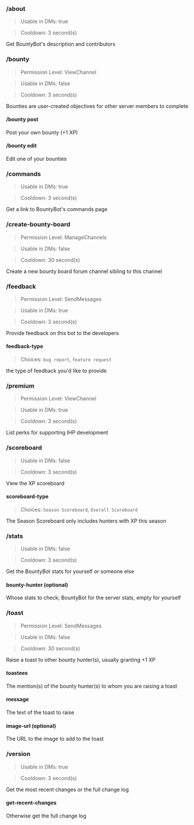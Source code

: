 ### /about

> Usable in DMs: true

> Cooldown: 3 second(s)

Get BountyBot's description and contributors
### /bounty
> Permission Level: ViewChannel

> Usable in DMs: false

> Cooldown: 3 second(s)

Bounties are user-created objectives for other server members to complete
#### /bounty post
Post your own bounty (+1 XP)
#### /bounty edit
Edit one of your bounties
### /commands

> Usable in DMs: true

> Cooldown: 3 second(s)

Get a link to BountyBot's commands page
### /create-bounty-board
> Permission Level: ManageChannels

> Usable in DMs: false

> Cooldown: 30 second(s)

Create a new bounty board forum channel sibling to this channel
### /feedback
> Permission Level: SendMessages

> Usable in DMs: true

> Cooldown: 3 second(s)

Provide feedback on this bot to the developers
#### feedback-type
> Choices: `bug report`, `feature request`

the type of feedback you'd like to provide
### /premium
> Permission Level: ViewChannel

> Usable in DMs: true

> Cooldown: 3 second(s)

List perks for supporting IHP development
### /scoreboard

> Usable in DMs: false

> Cooldown: 3 second(s)

View the XP scoreboard
#### scoreboard-type
> Choices: `Season Scoreboard`, `Overall Scoreboard`

The Season Scoreboard only includes hunters with XP this season
### /stats

> Usable in DMs: false

> Cooldown: 3 second(s)

Get the BountyBot stats for yourself or someone else
#### bounty-hunter (optional)
Whose stats to check; BountyBot for the server stats, empty for yourself
### /toast
> Permission Level: SendMessages

> Usable in DMs: false

> Cooldown: 30 second(s)

Raise a toast to other bounty hunter(s), usually granting +1 XP
#### toastees
The mention(s) of the bounty hunter(s) to whom you are raising a toast
#### message
The text of the toast to raise
#### image-url (optional)
The URL to the image to add to the toast
### /version

> Usable in DMs: true

> Cooldown: 3 second(s)

Get the most recent changes or the full change log
#### get-recent-changes
Otherwise get the full change log
